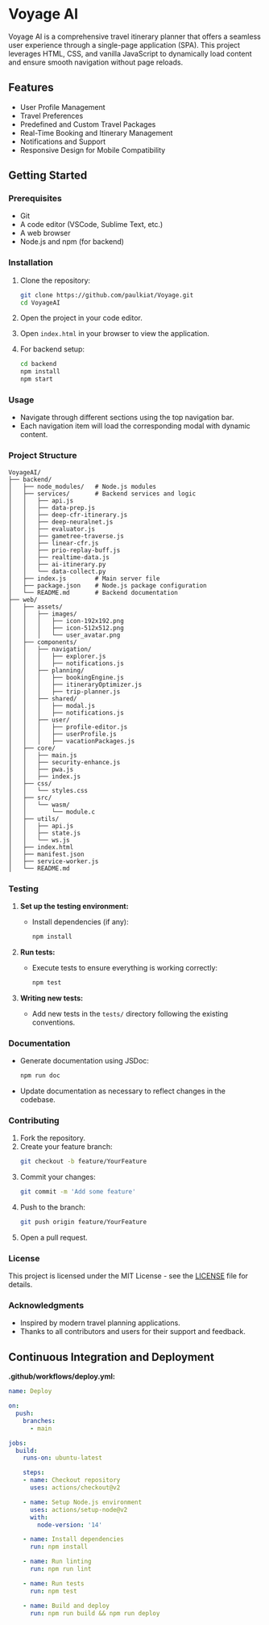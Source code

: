 # Voyage AI

Voyage AI is a comprehensive travel itinerary planner that offers a seamless user experience through a single-page application (SPA). This project leverages HTML, CSS, and vanilla JavaScript to dynamically load content and ensure smooth navigation without page reloads.

## Features

- User Profile Management
- Travel Preferences
- Predefined and Custom Travel Packages
- Real-Time Booking and Itinerary Management
- Notifications and Support
- Responsive Design for Mobile Compatibility

## Getting Started

### Prerequisites

- Git
- A code editor (VSCode, Sublime Text, etc.)
- A web browser
- Node.js and npm (for backend)

### Installation

1. Clone the repository:
   ```bash
   git clone https://github.com/paulkiat/Voyage.git
   cd VoyageAI
   ```

2. Open the project in your code editor.

3. Open `index.html` in your browser to view the application.

4. For backend setup:
   ```bash
   cd backend
   npm install
   npm start
   ```

### Usage

- Navigate through different sections using the top navigation bar.
- Each navigation item will load the corresponding modal with dynamic content.

### Project Structure

```
VoyageAI/
├── backend/
│   ├── node_modules/   # Node.js modules
│   ├── services/       # Backend services and logic
│   │   ├── api.js
│   │   ├── data-prep.js
│   │   ├── deep-cfr-itinerary.js
│   │   ├── deep-neuralnet.js
│   │   ├── evaluator.js
│   │   ├── gametree-traverse.js
│   │   ├── linear-cfr.js
│   │   ├── prio-replay-buff.js
│   │   ├── realtime-data.js
│   │   ├── ai-itinerary.py
│   │   └── data-collect.py
│   ├── index.js        # Main server file
│   ├── package.json    # Node.js package configuration
│   └── README.md       # Backend documentation
├── web/
│   ├── assets/
│   │   ├── images/
│   │   │   ├── icon-192x192.png
│   │   │   ├── icon-512x512.png
│   │   │   └── user_avatar.png
│   ├── components/
│   │   ├── navigation/
│   │   │   ├── explorer.js
│   │   │   ├── notifications.js
│   │   ├── planning/
│   │   │   ├── bookingEngine.js
│   │   │   ├── itineraryOptimizer.js
│   │   │   ├── trip-planner.js
│   │   ├── shared/
│   │   │   ├── modal.js
│   │   │   ├── notifications.js
│   │   ├── user/
│   │   │   ├── profile-editor.js
│   │   │   ├── userProfile.js
│   │   │   ├── vacationPackages.js
│   ├── core/
│   │   ├── main.js
│   │   ├── security-enhance.js
│   │   ├── pwa.js
│   │   ├── index.js
│   ├── css/
│   │   └── styles.css
│   ├── src/
│   │   └── wasm/
│   │       └── module.c
│   ├── utils/
│   │   ├── api.js
│   │   ├── state.js
│   │   └── ws.js
│   ├── index.html
│   ├── manifest.json
│   ├── service-worker.js
│   └── README.md
```

### Testing

1. **Set up the testing environment:**
   - Install dependencies (if any):
     ```bash
     npm install
     ```

2. **Run tests:**
   - Execute tests to ensure everything is working correctly:
     ```bash
     npm test
     ```

3. **Writing new tests:**
   - Add new tests in the `tests/` directory following the existing conventions.

### Documentation

- Generate documentation using JSDoc:
  ```bash
  npm run doc
  ```
- Update documentation as necessary to reflect changes in the codebase.

### Contributing

1. Fork the repository.
2. Create your feature branch:
   ```bash
   git checkout -b feature/YourFeature
   ```
3. Commit your changes:
   ```bash
   git commit -m 'Add some feature'
   ```
4. Push to the branch:
   ```bash
   git push origin feature/YourFeature
   ```
5. Open a pull request.

### License

This project is licensed under the MIT License - see the [LICENSE](LICENSE) file for details.

### Acknowledgments

- Inspired by modern travel planning applications.
- Thanks to all contributors and users for their support and feedback.

## Continuous Integration and Deployment

**.github/workflows/deploy.yml:**

```yaml
name: Deploy

on:
  push:
    branches:
      - main

jobs:
  build:
    runs-on: ubuntu-latest

    steps:
    - name: Checkout repository
      uses: actions/checkout@v2

    - name: Setup Node.js environment
      uses: actions/setup-node@v2
      with:
        node-version: '14'

    - name: Install dependencies
      run: npm install

    - name: Run linting
      run: npm run lint

    - name: Run tests
      run: npm test

    - name: Build and deploy
      run: npm run build && npm run deploy
```
